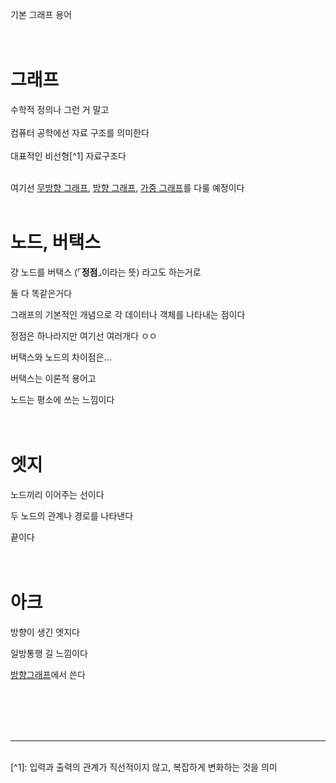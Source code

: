 기본 그래프 용어
<br><br><br>

# 그래프
수학적 정의나 그런 거 말고
<br>
<br>
컴퓨터 공학에선 자료 구조를 의미한다<br><br>
대표적인 비선형[^1] 자료구조다<br><br>

여기선 [무방향 그래프](graph_type.md#무방향-그래프), [방향 그래프](graph_type.md#방향-그래프), [가중 그래프](graph_type.md#가중치-그래프)를 다룰 예정이다
<br><br>

# 노드, 버택스
걍 노드를 버택스 (⌜**정점**⌟이라는 뜻) 라고도 하는거로

둘 다 똑같은거다

그래프의 기본적인 개념으로 각 데이터나 객체를 나타내는 점이다

정점은 하나라지만 여기선 여러개다 ㅇㅇ

버택스와 노드의 차이점은...

버택스는 이론적 용어고

노드는 평소에 쓰는 느낌이다
<br><br><br>

# 엣지
노드끼리 이어주는 선이다

두 노드의 관계나 경로를 나타낸다

끝이다
<br><br><br>


# 아크
방향이 생긴 엣지다

일방통행 길 느낌이다

[방향그래프](graph_type.md#방향-그래프)에서 쓴다

<br><br><br><br>

___
<br>
[^1]: 입력과 출력의 관계가 직선적이지 않고, 복잡하게 변화하는 것을 의미